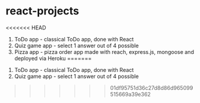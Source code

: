 # react-projects

<<<<<<< HEAD
1. ToDo app - classical ToDo app, done with React
2. Quiz game app - select 1 answer out of 4 possible
3. Pizza app - pizza order app made with reach, express.js, mongoose and deployed via Heroku
=======
1) ToDo app - classical ToDo app, done with React
2) Quiz game app - select 1 answer out of 4 possible
>>>>>>> 01df95751d36c27d8d86d965099515669a39e362
